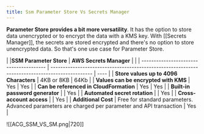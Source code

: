 ```yaml
---
title: Ssm Parameter Store Vs Secrets Manager
---
```




**Parameter Store provides a bit more versatility**. It has the option to store data unencrypted or to encrypt the data with a KMS key. With [[Secrets Manager]], the secrets are stored encrypted and there's no option to store unencrypted data. So that's one use case for Parameter Store.

| |**SSM Parameter Store**                 | **AWS Secrets Manager**                                                                         |      |
| --------------------------------------- | ----------------------------------------------------------------------------------------------- | ---- |
| **Store values up to 4096 Characters**  | 4KB or 8KB                                                                                      | 64Kb |
| **Values can be encrypted with KMS**    | Yes                                                                                             | Yes  |
| **Can be referenced in CloudFormation** | Yes                                                                                             | Yes  |
| **Built-in password generator**         |                                                                                                 | Yes  |
| **Automated secret rotation**           |                                                                                                 | Yes  |
| **Cross-account access**                |                                                                                                 | Yes  |
| **Additional Cost**                     | Free for standard parameters. Advanced parameters are charged per parameter and API transaction | Yes  |


![[ACG_SSM_VS_SM.png|720]]